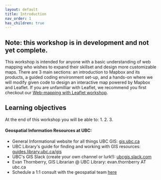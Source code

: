 ```yaml
---
layout: default
title: Introduction
nav_order: 1
has_children: true
---
```


## Note: this workshop is in development and not yet complete.

This workshop is intended for anyone with a basic understanding of web mapping who wishes to expand their skillset and design more customizable maps. There are 3 main sections: an introduction to Mapbox and its products, a guided coding environment set-up, and a hands-on where we will modify given code to design an interactive map powered by Mapbox and Leaflet. If you are unfamilliar with Leaflet, we recommend you first checkout our  [Web-mapping with Leaflet workshop](https://ubc-library-rc.github.io/gis-intro-leaflet/). 

## Learning objectives

At the end of this workshop you will be able to:
1.
2.
3.




#### Geospatial Information Resources at UBC:
- General Informational website for all things UBC GIS: [gis.ubc.ca](http://gis.ubc.ca/)    
- UBC Library's guide for finding and working with GIS resources: [guides.library.ubc.ca/gis](http://guides.library.ubc.ca/gis)
- UBC's GIS Slack (create your own channel or lurk!): [ubcgis.slack.com](https://ubcgis.slack.com/)
- Evan Thornberry, GIS Librarian @ UBC Library: evan.thornberry AT ubc.ca
- Schedule a 1:1 consult with the geospatial team [here](https://libcal.library.ubc.ca/appointments/research_commons#s-lc-public-pt)

